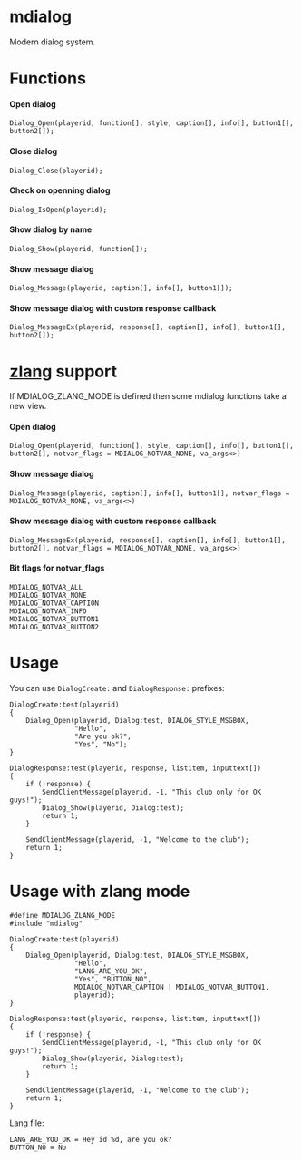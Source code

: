 # mdialog
Modern dialog system.

# Functions
#### Open dialog
```Pawn
Dialog_Open(playerid, function[], style, caption[], info[], button1[], button2[]);
```

#### Close dialog
```Pawn
Dialog_Close(playerid);
```

#### Check on openning dialog
```Pawn
Dialog_IsOpen(playerid);
```

#### Show dialog by name
```Pawn
Dialog_Show(playerid, function[]);
```

#### Show message dialog
```Pawn
Dialog_Message(playerid, caption[], info[], button1[]);
```

#### Show message dialog with custom response callback
```Pawn
Dialog_MessageEx(playerid, response[], caption[], info[], button1[], button2[]);
```

# [zlang](https://github.com/Open-GTO/zlang) support
If MDIALOG_ZLANG_MODE is defined then some mdialog functions take a new view.

#### Open dialog
```Pawn
Dialog_Open(playerid, function[], style, caption[], info[], button1[], button2[], notvar_flags = MDIALOG_NOTVAR_NONE, va_args<>)
```

#### Show message dialog
```Pawn
Dialog_Message(playerid, caption[], info[], button1[], notvar_flags = MDIALOG_NOTVAR_NONE, va_args<>)
```

#### Show message dialog with custom response callback
```Pawn
Dialog_MessageEx(playerid, response[], caption[], info[], button1[], button2[], notvar_flags = MDIALOG_NOTVAR_NONE, va_args<>)
```

#### Bit flags for **notvar_flags**
```
MDIALOG_NOTVAR_ALL
MDIALOG_NOTVAR_NONE
MDIALOG_NOTVAR_CAPTION
MDIALOG_NOTVAR_INFO
MDIALOG_NOTVAR_BUTTON1
MDIALOG_NOTVAR_BUTTON2
```

# Usage
You can use `DialogCreate:` and `DialogResponse:` prefixes:
```Pawn
DialogCreate:test(playerid)
{
	Dialog_Open(playerid, Dialog:test, DIALOG_STYLE_MSGBOX,
	            "Hello",
	            "Are you ok?",
	            "Yes", "No");
}

DialogResponse:test(playerid, response, listitem, inputtext[])
{
	if (!response) {
		SendClientMessage(playerid, -1, "This club only for OK guys!");
		Dialog_Show(playerid, Dialog:test);
		return 1;
	}

	SendClientMessage(playerid, -1, "Welcome to the club");
	return 1;
}
```

# Usage with zlang mode
```Pawn
#define MDIALOG_ZLANG_MODE
#include "mdialog"

DialogCreate:test(playerid)
{
	Dialog_Open(playerid, Dialog:test, DIALOG_STYLE_MSGBOX,
	            "Hello",
	            "LANG_ARE_YOU_OK",
	            "Yes", "BUTTON_NO",
	            MDIALOG_NOTVAR_CAPTION | MDIALOG_NOTVAR_BUTTON1,
	            playerid);
}

DialogResponse:test(playerid, response, listitem, inputtext[])
{
	if (!response) {
		SendClientMessage(playerid, -1, "This club only for OK guys!");
		Dialog_Show(playerid, Dialog:test);
		return 1;
	}

	SendClientMessage(playerid, -1, "Welcome to the club");
	return 1;
}
```

Lang file:
```
LANG_ARE_YOU_OK = Hey id %d, are you ok?
BUTTON_NO = No
```
